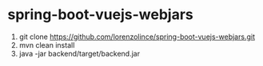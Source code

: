 # spring-boot-vuejs-webjars
1. git clone https://github.com/lorenzolince/spring-boot-vuejs-webjars.git
2. mvn clean install 
3. java -jar backend/target/backend.jar
